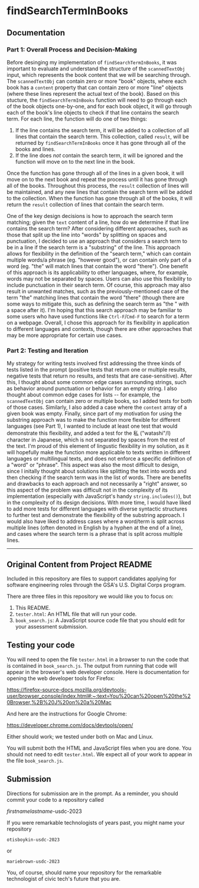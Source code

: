 # findSearchTermInBooks

## Documentation

### Part 1: Overall Process and Decision-Making

Before desinging my implementation of `findSearchTermInBooks`, it was important to evaluate and understand the structure of the `scannedTextObj` input, which represents the book content that we will be searching through. The `scannedTextObj` can contain zero or more "book" objects, where each book has a `content` property that can contain zero or more "line" objects (where these lines represent the actual text of the book). Based on this stucture, the `findSearchTermInBooks` function will need to go through each of the book objects one-by-one, and for each book object, it will go through each of the book's line objects to check if that line contains the search term. For each line, the function will do one of two things:

1. If the line contains the search term, it will be added to a collection of all lines that contain the search term. This collection, called `result`, will be returned by `findSearchTermInBooks` once it has gone through all of the books and lines.
2. If the line does _not_ contain the search term, it will be ignored and the function will move on to the next line in the book.

Once the function has gone through all of the lines in a given book, it will move on to the next book and repeat the process until it has gone through all of the books. Throughout this process, the `result` collection of lines will be maintained, and any new lines that contain the search term will be added to the collection. When the function has gone through all of the books, it will return the `result` collection of lines that contain the search term.

One of the key design decisions is how to approach the search term matching; given the `text` content of a line, how do we determine if that line contains the search term? After considering different approaches, such as those that split up the line into "words" by splitting on spaces and punctuation, I decided to use an approach that considers a search term to be in a line if the search term is a "substring" of the line. This approach allows for flexibility in the definition of the "search term," which can contain multiple words/a phrase (eg. "however good"), or can contain only part of a word (eg. "the" will match lines that contain the word "there"). One benefit of this approach is its applicability to other languages, where, for example, words may not be separated by spaces. Users can also use this flexibility to include punctuation in their search term. Of course, this approach may also result in unwanted matches, such as the previously-mentioned case of the term "the" matching lines that contain the word "there" (though there are some ways to mitigate this, such as defining the search term as "the " with a space after it). I'm hoping that this search approach may be familiar to some users who have used functions like `Ctrl-F`/`Cmd-F` to search for a term on a webpage. Overall, I chose this approach for its flexibility in application to different languages and contexts, though there are other approaches that may be more appropriate for certain use cases.

### Part 2: Testing and Iteration

My strategy for writing tests involved first addressing the three kinds of tests listed in the prompt (positive tests that return one or multiple results, negative tests that return no results, and tests that are case-sensitive). After this, I thought about some common edge cases surrounding strings, such as behavior around punctuation or behavior for an empty string. I also thought about common edge cases for lists -- for example, the `scannedTextObj` can contain zero or multiple books, so I added tests for both of those cases. Similarly, I also added a case where the `content` array of a given book was empty. Finally, since part of my motivation for using the substring approach was to make the function more flexible for different languages (see Part 1), I wanted to include at least one test that would demonstrate this flexibility, and added a test for the 私 ("watashi"/I) character in Japanese, which is not separated by spaces from the rest of the text. I'm proud of this element of lingustic flexibility in my solution, as it will hopefully make the function more applicable to texts written in different languages or multilingual texts, and does not enforce a specific definition of a "word" or "phrase". This aspect was also the most difficult to design, since I initally thought about solutions like splitting the text into words and then checking if the search term was in the list of words. There are benefits and drawbacks to each approach and not necessarily a "right" answer, so this aspect of the problem was difficult not in the complexity of its implementation (especially with JavaScript's handy `string.includes()`), but in the complexity of its design decisions. With more time, I would have liked to add more tests for different languages with diverse syntactic structures to further test and demonstrate the flexibility of the substring approach. I would also have liked to address cases where a word/term is split across multiple lines (often denoted in English by a hyphen at the end of a line), and cases where the search term is a phrase that is split across multiple lines.

---

## Original Content from Project README

Included in this repository are files to support candidates applying for software engineering roles through the GSA's U.S. Digital Corps program.

There are three files in this repository we would like you to focus on:

1. This README.
1. `tester.html`: An HTML file that will run your code.
1. `book_search.js`: A JavaScript source code file that you should edit for your assessment submission.

## Testing your code

You will need to open the file `tester.html` in a browser to run the code that is contained in `book_search.js`. The output from running that code will appear in the browser's web developer console. Here is documentation for opening the web developer tools for Firefox:

https://firefox-source-docs.mozilla.org/devtools-user/browser_console/index.html#:~:text=You%20can%20open%20the%20Browser,%2B%20J%20on%20a%20Mac

And here are the instructions for Google Chrome:

https://developer.chrome.com/docs/devtools/open/

Either should work; we tested under both on Mac and Linux.

You will submit both the HTML and JavaScript files when you are done. You should not need to edit `tester.html`. We expect all of your work to appear in the file `book_search.js`.

## Submission

Directions for submission are in the prompt. As a reminder, you should commit your code to a repository called

_firstnamelastname_-usdc-2023

If you were remarkable technologists of years past, you might name your repository

`otisboykin-usdc-2023`

or

`mariebrown-usdc-2023`

You, of course, should name your repository for the remarkable technologist of civic tech's future that you are.
